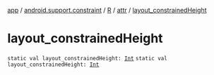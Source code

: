 [app](../../../index.md) / [android.support.constraint](../../index.md) / [R](../index.md) / [attr](index.md) / [layout_constrainedHeight](./layout_constrained-height.md)

# layout_constrainedHeight

`static val layout_constrainedHeight: `[`Int`](https://kotlinlang.org/api/latest/jvm/stdlib/kotlin/-int/index.html)
`static val layout_constrainedHeight: `[`Int`](https://kotlinlang.org/api/latest/jvm/stdlib/kotlin/-int/index.html)